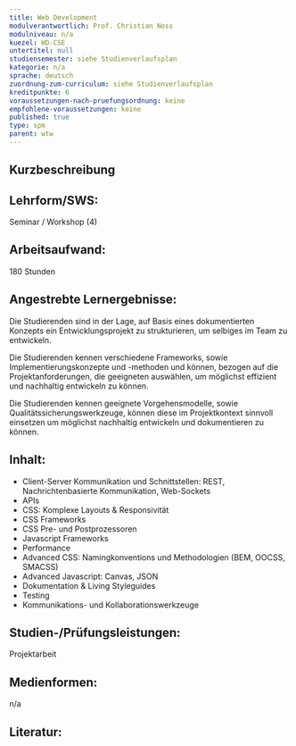 ```yaml
---
title: Web Development
modulverantwortlich: Prof. Christian Noss
modulniveau: n/a
kuezel: WD-CSE
untertitel: null
studiensemester: siehe Studienverlaufsplan
kategorie: n/a
sprache: deutsch
zuordnung-zum-curriculum: siehe Studienverlaufsplan
kreditpunkte: 6
voraussetzungen-nach-pruefungsordnung: keine
empfohlene-voraussetzungen: keine
published: true
type: spm
parent: wtw
---
```


## Kurzbeschreibung


## Lehrform/SWS: 
Seminar / Workshop (4)

## Arbeitsaufwand: 
180 Stunden

## Angestrebte Lernergebnisse:
Die Studierenden sind in der Lage, auf Basis eines dokumentierten Konzepts ein Entwicklungsprojekt zu strukturieren, um selbiges im Team zu entwickeln.

Die Studierenden kennen verschiedene Frameworks, sowie Implementierungskonzepte und -methoden und können, bezogen auf die Projektanforderungen, die geeigneten auswählen, um möglichst effizient und nachhaltig entwickeln zu können.

Die Studierenden kennen geeignete Vorgehensmodelle, sowie Qualitätssicherungswerkzeuge, können diese im Projektkontext sinnvoll einsetzen um möglichst nachhaltig entwickeln und dokumentieren zu können.

## Inhalt:
- Client-Server Kommunikation und Schnittstellen: REST, Nachrichtenbasierte Kommunikation, Web-Sockets
- APIs
- CSS: Komplexe Layouts & Responsivität
- CSS Frameworks 
- CSS Pre- und Postprozessoren
- Javascript Frameworks
- Performance
- Advanced CSS: Namingkonventions und Methodologien (BEM, OOCSS, SMACSS)
- Advanced Javascript: Canvas, JSON
- Dokumentation & Living Styleguides
- Testing
- Kommunikations- und Kollaborationswerkzeuge

## Studien-/Prüfungsleistungen:
Projektarbeit

## Medienformen:
n/a

## Literatur: